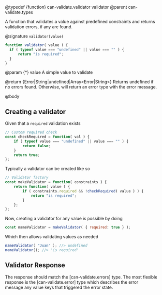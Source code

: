 @typedef {function} can-validate.validator validator
@parent can-validate.types

A function that validates a value against predefined constraints and returns validation errors, if any are found.

@signature `validator(value)`

  ```js
function validator( value ) {
	if ( typeof value === "undefined" || value === "" ) {
		return "is required";
	}
}
```

  @param {*} value A simple value to validate

  @return {Error|String|undefined|Array<Error|String>}  Returns undefined if no errors found. Otherwise, will return an error type with the error message.

@body

## Creating a validator

Given that a `required` validation exists
```js
// Custom required check
const checkRequired = function( val ) {
	if ( typeof value === "undefined" || value === "" ) {
		return false;
	}
	return true;
};
```

Typically a validator can be created like so

```js
// Validator factory
const makeValidator = function( constraints ) {
	return function( value ) {
		if ( constraints.required && !checkRequired( value ) ) {
			return "is required";
		}
	};
};
```

Now, creating a validator for any value is possible by doing

```js
const nameValidator = makeValidator( { required: true } );
```

Which then allows validating values as needed

```js
nameValidator( "Juan" ); //> undefined
nameValidator(); //> 'is required'
```

## Validator Response

The response should match the [can-validate.errors] type. The most flexible response
is the [can-validate.error] type which describes the error message any value keys that
triggered the error state.

